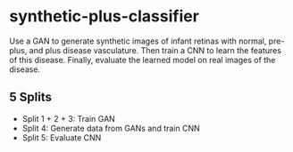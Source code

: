 # synthetic-plus-classifier
  
Use a GAN to generate synthetic images of infant retinas with normal, pre-plus, and plus disease vasculature. Then train a CNN to learn the features of this disease. Finally, evaluate the learned model on real images of the disease.


## 5 Splits
- Split 1 + 2 + 3: Train GAN
- Split 4: Generate data from GANs and train CNN
- Split 5: Evaluate CNN
